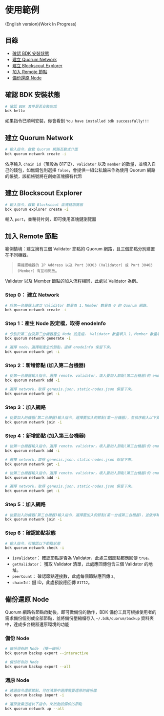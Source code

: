 # 使用範例
(English version)(Work In Progress)

## 目錄
- [確認 BDK 安裝狀態](#確認-bdk-安裝狀態)
- [建立 Quorum Network](#建立-quorum-network)
- [建立 Blockscout Explorer](#建立-blockscout-explorer)
- [加入 Remote 節點](#加入-remote-節點)
- [備份還原 Node](#備份還原-node)

## 確認 BDK 安裝狀態

```bash
# 確認 BDK 套件是否安裝完成
bdk hello
```

如果指令已順利安裝，你會看到 `You have installed bdk successfully!!!` 

## 建立 Quorum Network

```bash
# 輸入指令，啟動 Quorum 網路互動式介面
bdk quorum network create -i
```

依序輸入 `chain id`（預設為 81712）、`validator` 以及 `member` 的數量，並填入自己的錢包，如無錢包則選擇 `false`，會提供一組公私鑰來作為使用 Quorum 網路的帳號，該組帳號將在創始區塊擁有代幣

## 建立 Blockscout Explorer

```bash
# 輸入指令，啟動 Blockscout 區塊鏈瀏覽器
bdk quorum explorer create -i
```

輸入 `port`，並稍待片刻，即可使用區塊鏈瀏覽器

## 加入 Remote 節點

範例情境：建立擁有三個 Validator 節點的 Quorum 網路，且三個節點分別建置在不同機器。

> `需確認機器的 IP Address 以及 Port 30303 (Validator) 或 Port 30403 (Member) 有互相開放`。

Validator 以及 Member 節點的加入流程相同，此處以 Validator 為例。

### Step 0： 建立 Network

```bash
# 於第一台機器上建立 Validator 數量為 1，Member 數量為 0 的 Quorum 網路。
bdk quorum network create -i
```

### Step 1：產生 Node 設定檔，取得 enodeInfo

```bash
# 分別於第二台及第三台機器產生 Node 設定檔， Validator 數量填入 1，Member 數量填入 0。
bdk quorum network generate -i

# 選擇 node，選擇剛產生的節點，選擇 enodeInfo 保留下來。
bdk quorum network get -i
```

### Step 2：新增節點 (加入第二台機器)

```bash
# 從第一台機器輸入指令，選擇 remote、validator，填入要加入節點(第二台機器)的 enodeInfo、IP Address。
bdk quorum network add -i

# 選擇 network，取得 genesis.json、static-nodes.json 保留下來。
bdk quorum network get -i
```

### Step 3：加入網路

```bash
# 從要加入的機器(第二台機器)輸入指令，選擇要加入的節點(第一台機器)，並依序輸入以下資訊，填入要加入網路的 IP Address、genesis.json、static-nodes.json。
bdk quorum network join -i
```

### Step 4：新增節點 (加入第三台機器)

```bash
# 從第一台機器輸入指令，選擇 remote、validator，填入要加入節點(第三台機器)的 enodeInfo、IP Address。
bdk quorum network add -i

# 選擇 network，取得 genesis.json、static-nodes.json 保留下來。
bdk quorum network get -i
```
```bash
# 從第二台機器輸入指令，選擇 remote、validator，填入要加入節點(第三台機器)的 enodeInfo、IP Address。
bdk quorum network add -i

# 選擇 network，取得 genesis.json、static-nodes.json 保留下來。
bdk quorum network get -i
```

### Step 5：加入網路

```bash
# 從要加入的機器(第三台機器)輸入指令，選擇要加入的節點(第一台或第二台機器)，並依序輸入以下資訊，填入要加入網路的 IP Address、genesis.json、static-nodes.json。
bdk quorum network join -i
```

### Step 6：確認節點狀態

```bash
# 輸入指令，可確認以下節點狀態
bdk quorum network check -i
```
- `isValidator`： 確認節點是否為 Validator，此處三個節點都應回傳 `true`。
- `getValidator`： 獲取 Validator 清單，此處應回傳包含三個 Validator 的地址。
- `peerCount`： 確認節點連接數，此處每個節點應回傳 `2`。
- `chainId`：鏈 ID，此處預設應回傳 `81712`。

## 備份還原 Node

Quorum 網路各節點啟動後，即可做備份的動作，BDK 備份工具可根據使用者的需求備份個別或全部節點，並將備份壓縮檔存入 `~/.bdk/quorum/backup` 資料夾中，達成多台機器還原環境的功能

### 備份 Node

```bash
# 備份現有的 Node （擇一備份）
bdk quorum backup export --interactive
```

```bash
# 備份所有的 Node
bdk quorum backup export --all
```

### 還原 Node

```bash
# 透過指令還原節點，可在清單中選擇需要還原的備份檔
bdk quorum backup import -i
```

```bash
# 還原後需透過以下指令，來啟動該備份的節點
bdk quorum network up --all
```